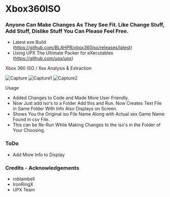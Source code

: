 # Xbox360ISO
### Anyone Can Make Changes As They See Fit. Like Change Stuff, Add Stuff, Dislike Stuff You Can Please Feel Free.
* Latest exe Build (https://github.com/BLAHPR/xbox360iso/releases/latest)
* Using UPX The Ultimate Packer for eXecutables (https://github.com/upx/upx)

Xbox 360 ISO / Xex Analysis &amp; Extraction

![Capture](https://github.com/user-attachments/assets/f597027b-7a88-4246-a8ca-0f8ea909c945)
![Capture1](https://github.com/user-attachments/assets/da6e1449-ca61-40d2-93e3-9af47769a13b)
![Capture2](https://github.com/user-attachments/assets/63438838-c800-420e-92c4-f8206409d175)

Usage


* Added Changes to Code and Made More User Friendly.
* Now Just add iso's to a Folder Add this and Run. Now Creates Text File in Same Folder With Info Also Displays on Screen.
* Shows You the Original iso File Name Along with Actual xex Game Name Found in csv File.
* This can be Re-Run While Making Changes to the iso's in the Folder of Your Choosing.

### ToDo
* Add More Info to Display

### Credits - Acknowledgements
* roblambell
* IronRingX
* UPX Team
